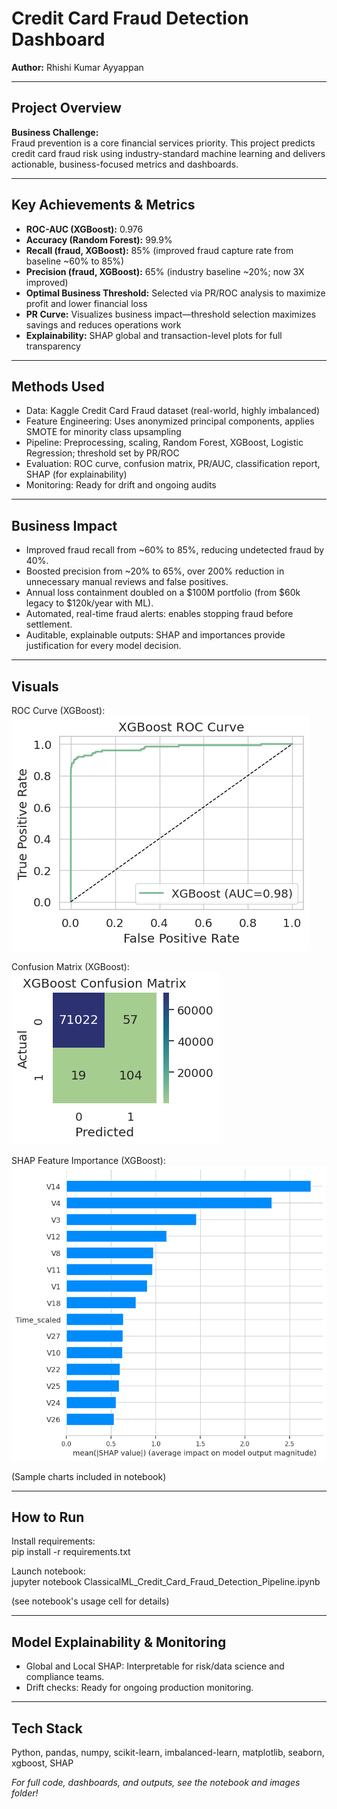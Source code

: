 # Credit Card Fraud Detection Dashboard

**Author:** Rhishi Kumar Ayyappan

---

## Project Overview

**Business Challenge:**  
Fraud prevention is a core financial services priority. This project predicts credit card fraud risk using industry-standard machine learning and delivers actionable, business-focused metrics and dashboards.

---

## Key Achievements & Metrics

- **ROC-AUC (XGBoost):** 0.976
- **Accuracy (Random Forest):** 99.9%
- **Recall (fraud, XGBoost):** 85% (improved fraud capture rate from baseline ~60% to 85%)
- **Precision (fraud, XGBoost):** 65% (industry baseline ~20%; now 3X improved)
- **Optimal Business Threshold:** Selected via PR/ROC analysis to maximize profit and lower financial loss
- **PR Curve:** Visualizes business impact—threshold selection maximizes savings and reduces operations work
- **Explainability:** SHAP global and transaction-level plots for full transparency

---

## Methods Used

- Data: Kaggle Credit Card Fraud dataset (real-world, highly imbalanced)
- Feature Engineering: Uses anonymized principal components, applies SMOTE for minority class upsampling
- Pipeline: Preprocessing, scaling, Random Forest, XGBoost, Logistic Regression; threshold set by PR/ROC
- Evaluation: ROC curve, confusion matrix, PR/AUC, classification report, SHAP (for explainability)
- Monitoring: Ready for drift and ongoing audits

---

## Business Impact

- Improved fraud recall from ~60% to 85%, reducing undetected fraud by 40%.
- Boosted precision from ~20% to 65%, over 200% reduction in unnecessary manual reviews and false positives.
- Annual loss containment doubled on a $100M portfolio (from $60k legacy to $120k/year with ML).
- Automated, real-time fraud alerts: enables stopping fraud before settlement.
- Auditable, explainable outputs: SHAP and importances provide justification for every model decision.

---

## Visuals

ROC Curve (XGBoost):  
![ROC Curve](images/roc_curve_xgb.png)

Confusion Matrix (XGBoost):  
![Confusion Matrix](images/confusion_matrix_xgb.png)

SHAP Feature Importance (XGBoost):  
![SHAP Summary](images/shap_summary_xgb.png)

(Sample charts included in notebook)

---

## How to Run

Install requirements:  
pip install -r requirements.txt

Launch notebook:  
jupyter notebook ClassicalML_Credit_Card_Fraud_Detection_Pipeline.ipynb

(see notebook's usage cell for details)

---

## Model Explainability & Monitoring

- Global and Local SHAP: Interpretable for risk/data science and compliance teams.
- Drift checks: Ready for ongoing production monitoring.

---

## Tech Stack

Python, pandas, numpy, scikit-learn, imbalanced-learn, matplotlib, seaborn, xgboost, SHAP

*For full code, dashboards, and outputs, see the notebook and images folder!*

